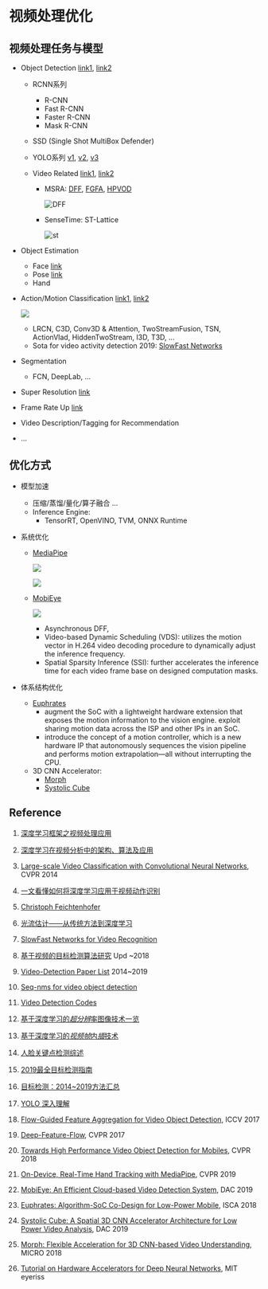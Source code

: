 # 视频处理优化

## 视频处理任务与模型

* Object Detection  [link1](https://www.jianshu.com/p/b12be9079e52), [link2](https://blog.csdn.net/lilai619/article/details/85757503)

  * RCNN系列

    * R-CNN
    * Fast R-CNN
    * Faster R-CNN
    * Mask R-CNN

  * SSD (Single Shot MultiBox Defender)

  * YOLO系列 [v1](https://zhuanlan.zhihu.com/p/46691043), [v2](https://zhuanlan.zhihu.com/p/47575929), [v3](https://zhuanlan.zhihu.com/p/49556105)

  * Video Related [link1](https://github.com/guanfuchen/video_obj), [link2](https://github.com/jiangzhengkai/Video-Detection)

    * MSRA: [DFF](https://arxiv.org/abs/1611.07715), [FGFA](), [HPVOD](https://arxiv.org/abs/1804.05830)

      ![DFF](figs/DFF.png)

    * SenseTime: ST-Lattice

      ![st](figs/st-lattice.png)

* Object Estimation

  * Face [link](https://zhuanlan.zhihu.com/p/42968117)
  * Pose [link](https://zhuanlan.zhihu.com/p/85506259)
  * Hand 

* Action/Motion Classification [link1](https://juejin.im/post/5b4c3bb65188251b3c3b1bbb), [link2](https://feichtenhofer.github.io/)

  ![](figs/motion.png)

  * LRCN, C3D, Conv3D & Attention, TwoStreamFusion, TSN, ActionVlad, HiddenTwoStream, I3D, T3D, ...
  * Sota for video activity detection 2019: [SlowFast Networks ](https://ai.facebook.com/blog/slowfast-video-recognition-through-dual-frame-rate-analysis/)

* Segmentation

  * FCN, DeepLab, ...

* Super Resolution [link](https://zhuanlan.zhihu.com/p/76820438)

* Frame Rate Up [link](https://zhuanlan.zhihu.com/p/73599727)

* Video Description/Tagging for Recommendation

* ...

## 优化方式

* 模型加速

  * 压缩/蒸馏/量化/算子融合 ...
  * Inference Engine:
    * TensorRT, OpenVINO, TVM, ONNX Runtime

* 系统优化

  * [MediaPipe](http://ai.googleblog.com/2019/08/on-device-real-time-hand-tracking-with.html)

    ![](figs/mediaPipe.png)

    ![](figs/mediaPipe-det.png)

  * [MobiEye](https://ieeexplore.ieee.org/document/8806887)

    ![](figs/mobieye.png)

    * Asynchronous DFF,
    * Video-based Dynamic Scheduling (VDS): utilizes the motion vector in H.264 video decoding procedure to dynamically adjust the inference frequency.
    * Spatial Sparsity Inference (SSI): further accelerates the inference time for each video frame base on designed computation masks.

* 体系结构优化

  * [Euphrates](https://arxiv.org/abs/1803.11232)
    * augment the SoC with a lightweight hardware extension that exposes the motion information to the vision engine. exploit sharing motion data across the ISP and other IPs in an SoC.
    * introduce the concept of a motion controller, which is a new hardware IP that autonomously sequences the vision pipeline and performs motion extrapolation—all without interrupting the CPU.
  * 3D CNN Accelerator:
    * [Morph](https://arxiv.org/pdf/1810.06807.pdf)
    * [Systolic Cube](https://ieeexplore.ieee.org/document/8807095)

## Reference

1. [深度学习框架之视频处理应用](https://www.jianshu.com/p/6e0bdd1fd917)
2. [深度学习在视频分析中的架构、算法及应用](https://blog.csdn.net/vn9PLgZvnPs1522s82g/article/details/79314763)
3. [Large-scale Video Classification with Convolutional Neural Networks](https://cs.stanford.edu/people/karpathy/deepvideo/), CVPR 2014
4. [一文看懂如何将深度学习应用于视频动作识别](https://juejin.im/post/5b4c3bb65188251b3c3b1bbb)
5. [Christoph Feichtenhofer](https://feichtenhofer.github.io/)
6. [光流估计——从传统方法到深度学习](https://zhuanlan.zhihu.com/p/74460341)
7. [SlowFast Networks for Video Recognition](https://ai.facebook.com/blog/slowfast-video-recognition-through-dual-frame-rate-analysis/)
8. [基于视频的目标检测算法研究](https://github.com/guanfuchen/video_obj) Upd ~2018
9. [Video-Detection Paper List](https://github.com/jiangzhengkai/Video-Detection) 2014~2019
10. [Seq-nms for video object detection](https://www.dazhuanlan.com/2019/11/16/5dcfde73f0383/)
11. [Video Detection Codes](https://paperswithcode.com/task/video-object-detection/latest)
12. [基于深度学习的*超分辨*率图像技术一览](https://zhuanlan.zhihu.com/p/76820438)
13. [基于深度学习的*视频帧*内*插*技术](https://zhuanlan.zhihu.com/p/73599727)
14. [人脸关键点检测综述](https://zhuanlan.zhihu.com/p/42968117)
15. [2019最全目标检测指南](https://www.jianshu.com/p/b12be9079e52)
16. [目标检测：2014~2019方法汇总](https://blog.csdn.net/lilai619/article/details/85757503)
17. [YOLO 深入理解](https://zhuanlan.zhihu.com/p/46691043)
18. [Flow-Guided Feature Aggregation for Video Object Detection](https://arxiv.org/abs/1703.10025), ICCV 2017
19. [Deep-Feature-Flow](https://github.com/msracver/Deep-Feature-Flow), CVPR 2017
20. [Towards High Performance Video Object Detection for Mobiles](https://arxiv.org/abs/1804.05830), CVPR 2018
21. [On-Device, Real-Time Hand Tracking with MediaPipe](http://ai.googleblog.com/2019/08/on-device-real-time-hand-tracking-with.html), CVPR 2019
22. [MobiEye: An Efficient Cloud-based Video Detection System](https://ieeexplore.ieee.org/document/8806887), DAC 2019
23. [Euphrates: Algorithm-SoC Co-Design for Low-Power Mobile](https://arxiv.org/abs/1803.11232), ISCA 2018
24. [Systolic Cube: A Spatial 3D CNN Accelerator Architecture for Low Power Video Analysis](https://ieeexplore.ieee.org/document/8807095), DAC 2019
25. [Morph: Flexible Acceleration for 3D CNN-based Video Understanding](https://arxiv.org/pdf/1810.06807.pdf), MICRO 2018

26. [Tutorial on Hardware Accelerators for Deep Neural Networks](http://eyeriss.mit.edu/tutorial.html), MIT eyeriss